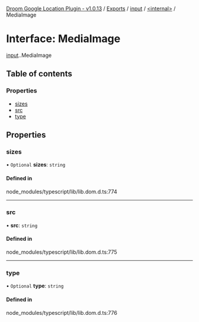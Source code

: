 [Droom Google Location Plugin - v1.0.13](../README.md) / [Exports](../modules.md) / [input](../modules/input.md) / [<internal\>](../modules/input._internal_.md) / MediaImage

# Interface: MediaImage

[input](../modules/input.md).[<internal>](../modules/input._internal_.md).MediaImage

## Table of contents

### Properties

- [sizes](input._internal_.MediaImage.md#sizes)
- [src](input._internal_.MediaImage.md#src)
- [type](input._internal_.MediaImage.md#type)

## Properties

### sizes

• `Optional` **sizes**: `string`

#### Defined in

node_modules/typescript/lib/lib.dom.d.ts:774

___

### src

• **src**: `string`

#### Defined in

node_modules/typescript/lib/lib.dom.d.ts:775

___

### type

• `Optional` **type**: `string`

#### Defined in

node_modules/typescript/lib/lib.dom.d.ts:776
